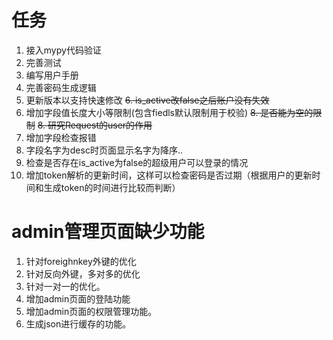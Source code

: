 # 任务

1. 接入mypy代码验证
2. 完善测试
3. 编写用户手册
4. 完善密码生成逻辑
5. 更新版本以支持快速修改
~~6. is_active改false之后账户没有失效~~
7. 增加字段值长度大小等限制(包含fiedls默认限制用于校验)
~~8. 是否能为空的限制~~
~~8. 研究Request的user的作用~~
9. 增加字段检查报错
10. 字段名字为desc时页面显示名字为降序..
11. 检查是否存在is_active为false的超级用户可以登录的情况
12. 增加token解析的更新时间，这样可以检查密码是否过期（根据用户的更新时间和生成token的时间进行比较而判断）

# admin管理页面缺少功能

1. 针对foreighnkey外键的优化
2. 针对反向外键，多对多的优化
3. 针对一对一的优化。
4. 增加admin页面的登陆功能
5. 增加admin页面的权限管理功能。
6. 生成json进行缓存的功能。